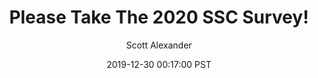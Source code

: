 ---
layout: podcast
title: "Please Take The 2020 SSC Survey!"
author: Scott Alexander
description: https://slatestarcodex.com/2019/12/30/please-take-the-2020-ssc-survey/
date: 2019-12-30 00:17:00 PST
length: 811508
duration: 203
guid: please-take-the-2020-ssc-survey
---